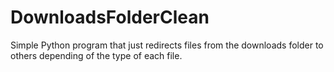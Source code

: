 # DownloadsFolderClean
Simple Python program that just redirects files from the downloads folder to others depending of the type of each file.

